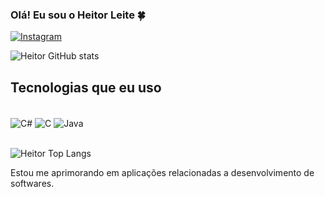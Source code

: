 
### Olá! Eu sou o Heitor Leite 🍀

[![Instagram](https://img.shields.io/badge/Instagram-E4405F?style=for-the-badge&logo=instagram&logoColor=white)](https://www.instagram.com/heitorr.lt/)

![Heitor GitHub stats](https://github-readme-stats.vercel.app/api?username=HeitorLeite&show_icons=true&theme=transparent)

## Tecnologias que eu uso

<div style="display: inline_block"><br/>
<img align="center" alt="C#" src="https://img.shields.io/badge/C%23-239120?style=for-the-badge&logo=c-sharp&logoColor=white">
<img align="center" alt="C" src="https://img.shields.io/badge/C-00599C?style=for-the-badge&logo=c&logoColor=white">
<img align="center" alt="Java" src="https://img.shields.io/badge/Java-ED8B00?style=for-the-badge&logo=openjdk&logoColor=white">
</div><br/>

![Heitor Top Langs](https://github-readme-stats.vercel.app/api/top-langs/?username=HeitorLeite&langs_count=8)

Estou me aprimorando em aplicações relacionadas a desenvolvimento de softwares.
